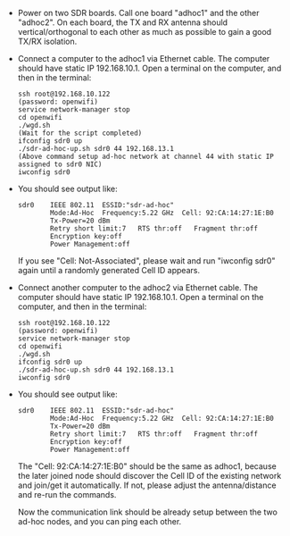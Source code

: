 <!--
Author: Xianjun jiao
SPDX-FileCopyrightText: 2019 UGent
SPDX-License-Identifier: AGPL-3.0-or-later
-->


- Power on two SDR boards. Call one board "adhoc1" and the other "adhoc2". On each board, the TX and RX antenna should vertical/orthogonal to each other as much as possible to gain a good TX/RX isolation.
- Connect a computer to the adhoc1 via Ethernet cable. The computer should have static IP 192.168.10.1. Open a terminal on the computer, and then in the terminal:
  ```
  ssh root@192.168.10.122
  (password: openwifi)
  service network-manager stop
  cd openwifi
  ./wgd.sh
  (Wait for the script completed)
  ifconfig sdr0 up
  ./sdr-ad-hoc-up.sh sdr0 44 192.168.13.1
  (Above command setup ad-hoc network at channel 44 with static IP assigned to sdr0 NIC)
  iwconfig sdr0
  ```
- You should see output like:
  ```
  sdr0    IEEE 802.11  ESSID:"sdr-ad-hoc"  
          Mode:Ad-Hoc  Frequency:5.22 GHz  Cell: 92:CA:14:27:1E:B0   
          Tx-Power=20 dBm   
          Retry short limit:7   RTS thr:off   Fragment thr:off
          Encryption key:off
          Power Management:off
  ```
  If you see "Cell: Not-Associated", please wait and run "iwconfig sdr0" again until a randomly generated Cell ID appears.

- Connect another computer to the adhoc2 via Ethernet cable. The computer should have static IP 192.168.10.1. Open a terminal on the computer, and then in the terminal:
  ```
  ssh root@192.168.10.122
  (password: openwifi)
  service network-manager stop
  cd openwifi
  ./wgd.sh
  ifconfig sdr0 up
  ./sdr-ad-hoc-up.sh sdr0 44 192.168.13.1
  iwconfig sdr0
  ```
- You should see output like:
  ```
  sdr0    IEEE 802.11  ESSID:"sdr-ad-hoc"  
          Mode:Ad-Hoc  Frequency:5.22 GHz  Cell: 92:CA:14:27:1E:B0   
          Tx-Power=20 dBm   
          Retry short limit:7   RTS thr:off   Fragment thr:off
          Encryption key:off
          Power Management:off
  ```
  The "Cell: 92:CA:14:27:1E:B0" should be the same as adhoc1, because the later joined node should discover the Cell ID of the existing network and join/get it automatically. If not, please adjust the antenna/distance and re-run the commands.

  Now the communication link should be already setup between the two ad-hoc nodes, and you can ping each other.
